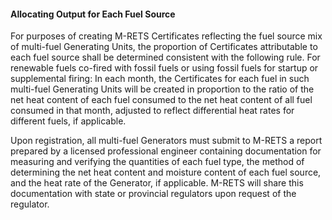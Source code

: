 #### Allocating Output for Each Fuel Source

For purposes of creating M-RETS Certificates reflecting the fuel source mix of multi-fuel Generating Units, the proportion of Certificates attributable to each fuel source shall be determined consistent with the following rule. For renewable fuels co-fired with fossil fuels or using fossil fuels for startup or supplemental firing: In each month, the Certificates for each fuel in such multi-fuel Generating Units will be created in proportion to the ratio of the net heat content of each fuel consumed to the net heat content of all fuel consumed in that month, adjusted to reflect differential heat rates for different fuels, if applicable.

Upon registration, all multi-fuel Generators must submit to M-RETS a report prepared by a licensed professional engineer containing documentation for measuring and verifying the quantities of each fuel type, the method of determining the net heat content and moisture content of each fuel source, and the heat rate of the Generator, if applicable. M-RETS will share this documentation with state or provincial regulators upon request of the regulator.
